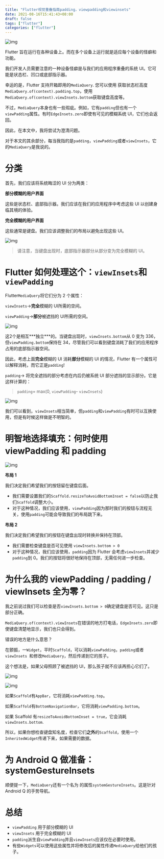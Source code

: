 ```yaml
---
title: "Flutter视觉重叠指南padding，viewpadding和viewinsets"
date: 2021-08-16T15:41:43+08:00
draft: false
tags: ["flutter"]
categories: ["flutter"]
---
```


![img](https://miro.medium.com/max/4167/1*2YGkZRsdzjXFkEoiPtu03A.png)

Flutter 旨在运行在各种设备上。而在多个设备上运行就是适应每个设备的怪癖和功能。

我们开发人员需要注意的一种设备怪癖是与我们的应用程序重叠的系统 UI。它可能是状态栏、凹口或底部指示器。

幸运的是，Flutter 支持开箱即用的`MediaQuery`. 您可以使用 获取状态栏高度`MediaQuery.of(context).padding.top`，使用`MediaQuery.of(context).viewInsets.bottom`获取键盘高度等。

不过，`MediaQuery`本身也有一些瑕疵。例如，它有`padding`但也有一个`viewPadding`属性。有时`EdgeInsets.zero`即使有可见的模糊系统 UI，它们也会返回。

因此，在本文中，我将尝试为澄清问题。

对于本文的其余部分，每当我指的是`padding`，`viewPadding`或者`viewInsets`，它的`MediaQuery`是我说的。

# 分类

首先，我们应该将系统晦涩的 UI 分为两类：

**部分模糊的用户界面**

这些是状态栏、底部指示器。我们应该在我们的应用程序中考虑这些 UI 以创建身临其境的体验。

**完全模糊的用户界面**

这些通常是键盘。我们应该调整我们的布局以避免出现这些 UI。



![img](https://miro.medium.com/max/700/1*PJs7Qkq3ged7n1lwl0pnfg.png)

> 请注意，当键盘出现时，底部指示器部分从部分变为完全模糊的 UI。

# Flutter 如何处理这个：`viewInsets`和`viewPadding`

Flutter`MediaQuery`将它们分为 2 个属性：

`viewInsets`→**完全**模糊的 UI所需的空间。

`viewPadding`→**部分**被遮挡的 UI所需的空间。



![img](https://miro.medium.com/max/700/1*Tr01W2mfTFuoJ96YUCx6Eg.png)

这2个是相互***独立\***的。当键盘出现时，`viewInsets.bottom`从 0 变为 336，但`viewPadding.bottom`保持在 34，尽管我们可以看到键盘消耗了我们的应用程序占用的底部指示器空间。

因此，考虑上面**完全**模糊的 UI 消耗**部分**模糊的 UI 的情况，Flutter 有一个属性可以解释消耗，而它正是`padding`!

`padding`→ 将完全遮挡的部分考虑在内后仍被系统 UI 部分遮挡的显示部分。它是这样计算的：

> `padding`= max(0, `viewPadding`- `viewInsets`)



![img](https://miro.medium.com/max/700/1*agZ1IxXB-6gPf55vSG3RCA.png)

我们可以看到，`viewInsets`相当简单，但`padding`和`viewPadding`有时可以互换使用，但是有时候这样做是不明智的。

# 明智地选择填充：何时使用 viewPadding 和 padding



![img](https://miro.medium.com/max/700/1*WHCoOC-nPl3C0ihYxk7WBQ.png)

**布局 1**

我们决定我们希望我们的按钮留在键盘后面。

- 我们需要设置我们的`Scaffold.resizeToAvoidBottomInset = false`以防止我们`Scaffold`调整大小。
- 对于这种情况，我们应该使用，`viewPadding`因为那时我们的按钮与流程无关，使用`padding`可能会导致我们的布局跳下来。

**布局 2**

我们决定我们希望我们的按钮在键盘出现时转换并保持在顶部。

- 我们需要检查键盘是否可见使用 `viewInsets.bottom > 0`
- 对于这种情况，我们应该使用，`padding`因为 Flutter 会考虑`viewInsets`并减少`padding`到 0。我们的按钮将很好地保持在顶部，无需任何进一步检查。

# 为什么我的 viewPadding / padding / viewInsets 全为零？

我之前说过我们可以检查是否`viewInsets.bottom > 0`确定键盘是否可见。这只是部分正确。

`MediaQuery.of(context).viewInsets`在错误的地方打电话，`EdgeInsets.zero`即使键盘清楚地显示，我们也只会得到。

错误的地方是什么意思？

在颤振，一`Widget`，平时`Scaffold`，可以消耗`viewPadding`，`padding`或者`viewInsets `和修改`MediaQuery`，然后传递到它的孩子。

这个想法是，如果父母照顾了被遮挡的 UI，那么孩子就不应该再担心它们了。

![img](https://miro.medium.com/max/30/1*ZLjIc8fD5SPR2cMGf2PQbA.png?q=20)

![img](https://miro.medium.com/max/700/1*ZLjIc8fD5SPR2cMGf2PQbA.png)

如果`Scaffold`有`AppBar`，它将消耗`viewPadding.top`。

如果`Scaffold`有`BottomNavigationBar`，它将消耗`viewPadding.bottom`。

如果 Scaffold 有`resizeToAvoidBottomInset = true`，它会消耗`viewInsets.bottom`.

所以，如果你想检查键盘知名度，检查它们**之外**的`Scaffold`，使用一个`InheritedWidget`传递下来，如果需要的数据。

# 为 Android Q 做准备：systemGestureInsets

顺便提一下，`MediaQuery`还有一个名为 的属性`systemGestureInsets`。这是针对 Android Q 的手势导航。

# 总结

- `viewPadding` 用于部分模糊的 UI
- `viewInsets` 用于完全模糊的 UI
- `padding`派生自`viewPadding`并且`viewInsets`应该仅在必要时使用。
- 有些`Widgets`可以使用这些属性并将修改后的属性传递`MediaQuery`给他们的孩子。
